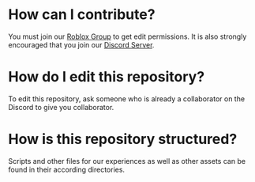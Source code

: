 # How can I contribute?
You must join our [Roblox Group](https://www.roblox.com/communities/35457597) to get edit permissions. It is also strongly encouraged that you join our [Discord Server](https://discord.gg/4cKsuUw6YP).

# How do I edit this repository?
To edit this repository, ask someone who is already a collaborator on the Discord to give you collaborator.

# How is this repository structured?
Scripts and other files for our experiences as well as other assets can be found in their according directories.
